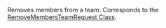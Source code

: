 Removes members from a team.
Corresponds to the [RemoveMembersTeamRequest Class](https://msdn.microsoft.com/library/microsoft.crm.sdk.messages.removemembersteamrequest.aspx).
